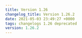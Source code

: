 ```yaml
---
title: Version 1.26
changelog_title: Version 1.26.2
date: 2021-05-03 23:49:27 +0000
tags: changelogs 1.26 deprecated
version: 1.26.2
---
```

<script src="https://gist.github.com/spinnaker-release/e3714a97bbdd3e7c3b4d92adec938e7f.js?file=1.26.2.md"></script>
<script src="https://gist.github.com/spinnaker-release/e3714a97bbdd3e7c3b4d92adec938e7f.js?file=1.26.1.md"></script>
<script src="https://gist.github.com/spinnaker-release/e3714a97bbdd3e7c3b4d92adec938e7f.js?file=1.26.0.md"></script>

